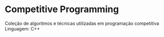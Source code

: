 # Competitive Programming
Coleção de algoritmos e técnicas utilizadas em programação competitiva
Linguagem: C++